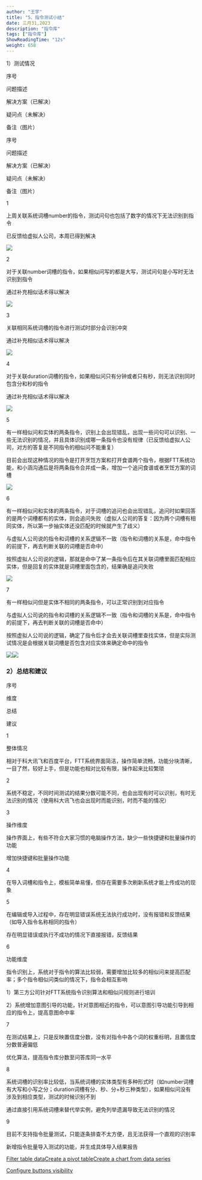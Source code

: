 ```yaml
---
author: "王宇"
title: "5、指令测试小结"
date: 三月31,2023
description: "指令库"
tags: ["指令库"]
ShowReadingTime: "12s"
weight: 658
---
```

1）测试情况

序号

问题描述

解决方案（已解决）

疑问点（未解决）

备注（图片）

序号

问题描述

解决方案（已解决）

疑问点（未解决）

备注（图片）

1

上周关联系统词槽number的指令，测试问句也包括了数字的情况下无法识别到指令

已反馈给虚拟人公司，本周已得到解决

  

![](https://static.dingtalk.com/media/lQLPJx8iqOmHkdjNAYXNA9KwUizwf_4EAGoEFLjn20DNAA_978_389.png)

2

对于关联number词槽的指令，如果相似问写的都是大写，测试问句是小写时无法识别到指令

通过补充相似话术得以解决

  

![](/download/thumbnails/97900616/image2023-3-31_16-23-22.png?version=1&modificationDate=1680251002576&api=v2)

3

关联相同系统词槽的指令进行测试时部分会识别冲突

通过补充相似话术得以解决

  

![](/download/thumbnails/97900616/image2023-3-31_16-26-10.png?version=1&modificationDate=1680251170398&api=v2)

4

对于关联duration词槽的指令，如果相似问只有分钟或者只有秒，则无法识别同时包含分和秒的指令

通过补充相似话术得以解决

  

![](/download/thumbnails/97900616/image2023-3-31_16-27-0.png?version=1&modificationDate=1680251220420&api=v2)

5

有一样相似问和实体的两条指令，识别上会出现错乱，出现一些问句可以识别、一些无法识别的情况，并且具体识别成哪一条指令也没有规律（已反馈给虚拟人公司，对方的答复是不同指令的相似问不能重复）

目前会出现这种情况的指令是打开烹饪方案和打开食谱两个指令，根据FTT系统功能，和小涵沟通后是将两条指令合并成一条，增加一个追问食谱或者烹饪方案的词槽

  

![](/download/thumbnails/97900616/image2023-3-31_16-28-11.png?version=1&modificationDate=1680251291261&api=v2)

6

有一样相似问和实体的两条指令，对于词槽的追问也会出现错乱，追问时如果回答的是两个词槽都有的实体，则会追问失败（虚拟人公司的答复：因为两个词槽有相同实体，所以第一步抽实体还没匹配的时候就产生了歧义）

  

与虚拟人公司说的指令和词槽的关系逻辑不一致（指令和词槽的关系是，命中指令的前提下，再去判断关联的词槽是否命中）

按照虚拟人公司说的逻辑，那就是命中了某一条指令后在其关联词槽里面匹配相应实体，但是回复的实体就是词槽里面包含的，结果确是追问失败

![](/download/thumbnails/97900616/image2023-3-31_16-31-11.png?version=1&modificationDate=1680251471283&api=v2)

7

有一样相似问但是实体不相同的两条指令，可以正常识别到对应指令

  

与虚拟人公司说的指令和词槽的关系逻辑不一致（指令和词槽的关系是，命中指令的前提下，再去判断关联的词槽是否命中）

按照虚拟人公司说的逻辑，确定了指令后才会去关联词槽里查找实体，但是实际测试情况是会根据关联词槽是否包含对应实体来确定命中的指令

![](/download/thumbnails/97900616/image2023-3-31_16-21-0.png?version=1&modificationDate=1680250861020&api=v2)![](/download/thumbnails/97900616/image2023-3-31_16-20-37.png?version=1&modificationDate=1680250837842&api=v2)

### 2）总结和建议

序号

维度

总结

建议

1

整体情况

相对于科大讯飞和百度平台，FTT系统界面简洁，操作简单流畅，功能分块清晰，一目了然，较好上手，但是功能也相对比较有限，操作起来比较繁琐

  

2

系统不稳定，不同时间测试的结果分数可能不同，也会出现有时可以识别，有时无法识别的情况（使用科大讯飞也会出现时而能识别，时而不能的情况）

  

3

操作维度

操作界面上，有些不符合大家习惯的电脑操作方法，缺少一些快捷键和批量操作的功能

增加快捷键和批量操作功能

4

在导入词槽和指令上，模板简单易懂，但存在需要多次刷新系统才能上传成功的现象

  

5

在编辑或导入过程中，存在明显错误系统无法执行成功时，没有报错和反馈结果（如导入指令名称相同的指令）

存在明显错误或执行不成功的情况下直接报错，反馈结果

6

功能维度

指令识别上，系统对于指令的算法比较弱，需要增加比较多的相似问来提高匹配率；多个指令相似问类似的情况下，指令会相互影响

1）第三方公司针对FTT系统指令识别算法和相似问规则进行培训

2）系统增加意图引导的功能，针对意图相近的指令，可以意图引导功能引导到相应的指令上，提高意图命中率

7

在测试结果上，只是反映置信度分数，没有对指令中各个词的权重标明，且置信度分数普遍偏低

优化算法，提高指令库分数至问答库同一水平

8

系统词槽的识别率比较低，当系统词槽的实体类型有多种形式时（如number词槽有大写和小写之分；duration词槽有分、秒、分+秒三种类型），如果相似问没有涉及到相应类型，测试的时候识别不到

通过直接引用系统词槽来替代举实例，避免列举遗漏导致无法识别的情况

9

目前不支持指令批量测试，只能逐条排查不太方便，且无法获得一个直观的识别率

新增指令批量导入测试的功能，并生成具体导入结果报告

[Filter table data](#)[Create a pivot table](#)[Create a chart from data series](#)

[Configure buttons visibility](/users/tfac-settings.action)